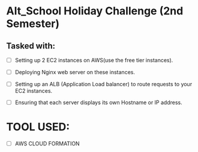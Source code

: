 # Alt_School Holiday Challenge (2nd Semester)

## Tasked with:

- [ ] Setting up 2 EC2 instances on AWS(use the free tier instances).

- [ ] Deploying Nginx web server on these instances.
- [ ] Setting up an ALB (Application Load balancer) to route requests to your EC2 instances.

- [ ] Ensuring that each server displays its own Hostname or IP address.

# TOOL USED:

- [ ] AWS CLOUD FORMATION
